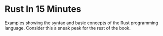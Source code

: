 # Rust In 15 Minutes

Examples showing the syntax and basic concepts of the Rust programming language.  Consider this a sneak peak for the rest of the book.
